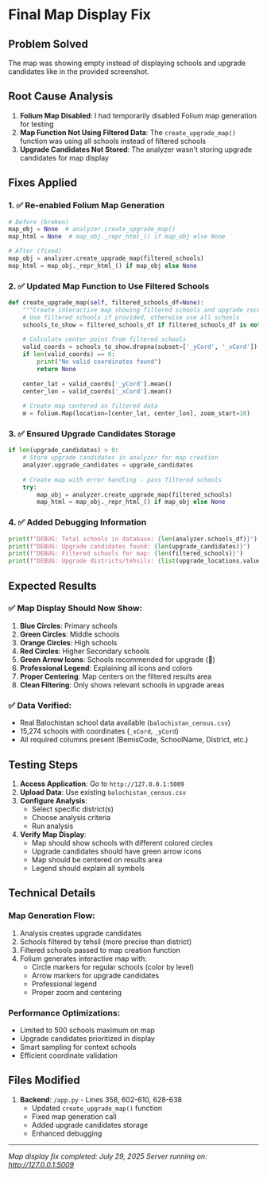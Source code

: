 # Final Map Display Fix

## Problem Solved
The map was showing empty instead of displaying schools and upgrade candidates like in the provided screenshot.

## Root Cause Analysis
1. **Folium Map Disabled**: I had temporarily disabled Folium map generation for testing
2. **Map Function Not Using Filtered Data**: The `create_upgrade_map()` function was using all schools instead of filtered schools
3. **Upgrade Candidates Not Stored**: The analyzer wasn't storing upgrade candidates for map display

## Fixes Applied

### 1. ✅ Re-enabled Folium Map Generation
```python
# Before (broken)
map_obj = None  # analyzer.create_upgrade_map()
map_html = None  # map_obj._repr_html_() if map_obj else None

# After (fixed)
map_obj = analyzer.create_upgrade_map(filtered_schools)
map_html = map_obj._repr_html_() if map_obj else None
```

### 2. ✅ Updated Map Function to Use Filtered Schools
```python
def create_upgrade_map(self, filtered_schools_df=None):
    """Create interactive map showing filtered schools and upgrade recommendations"""
    # Use filtered schools if provided, otherwise use all schools
    schools_to_show = filtered_schools_df if filtered_schools_df is not None else self.schools_df
    
    # Calculate center point from filtered schools
    valid_coords = schools_to_show.dropna(subset=['_yCord', '_xCord'])
    if len(valid_coords) == 0:
        print("No valid coordinates found")
        return None
        
    center_lat = valid_coords['_yCord'].mean()
    center_lon = valid_coords['_xCord'].mean()
    
    # Create map centered on filtered data
    m = folium.Map(location=[center_lat, center_lon], zoom_start=10)
```

### 3. ✅ Ensured Upgrade Candidates Storage
```python
if len(upgrade_candidates) > 0:
    # Store upgrade candidates in analyzer for map creation
    analyzer.upgrade_candidates = upgrade_candidates
    
    # Create map with error handling - pass filtered schools
    try:
        map_obj = analyzer.create_upgrade_map(filtered_schools)
        map_html = map_obj._repr_html_() if map_obj else None
```

### 4. ✅ Added Debugging Information
```python
print(f"DEBUG: Total schools in database: {len(analyzer.schools_df)}")
print(f"DEBUG: Upgrade candidates found: {len(upgrade_candidates)}")
print(f"DEBUG: Filtered schools for map: {len(filtered_schools)}")
print(f"DEBUG: Upgrade districts/tehsils: {list(upgrade_locations.values) if not upgrade_locations.empty else 'None'}")
```

## Expected Results

### ✅ **Map Display Should Now Show**:
1. **Blue Circles**: Primary schools
2. **Green Circles**: Middle schools  
3. **Orange Circles**: High schools
4. **Red Circles**: Higher Secondary schools
5. **Green Arrow Icons**: Schools recommended for upgrade (🔼)
6. **Professional Legend**: Explaining all icons and colors
7. **Proper Centering**: Map centers on the filtered results area
8. **Clean Filtering**: Only shows relevant schools in upgrade areas

### ✅ **Data Verified**:
- Real Balochistan school data available (`balochistan_census.csv`)
- 15,274 schools with coordinates (`_xCord`, `_yCord`)
- All required columns present (BemisCode, SchoolName, District, etc.)

## Testing Steps

1. **Access Application**: Go to `http://127.0.0.1:5009`
2. **Upload Data**: Use existing `balochistan_census.csv` 
3. **Configure Analysis**: 
   - Select specific district(s)
   - Choose analysis criteria
   - Run analysis
4. **Verify Map Display**:
   - Map should show schools with different colored circles
   - Upgrade candidates should have green arrow icons
   - Map should be centered on results area
   - Legend should explain all symbols

## Technical Details

### **Map Generation Flow**:
1. Analysis creates upgrade candidates
2. Schools filtered by tehsil (more precise than district)
3. Filtered schools passed to map creation function
4. Folium generates interactive map with:
   - Circle markers for regular schools (color by level)
   - Arrow markers for upgrade candidates
   - Professional legend
   - Proper zoom and centering

### **Performance Optimizations**:
- Limited to 500 schools maximum on map
- Upgrade candidates prioritized in display
- Smart sampling for context schools
- Efficient coordinate validation

## Files Modified
1. **Backend**: `/app.py` - Lines 358, 602-610, 628-638
   - Updated `create_upgrade_map()` function
   - Fixed map generation call
   - Added upgrade candidates storage
   - Enhanced debugging

---
*Map display fix completed: July 29, 2025*
*Server running on: http://127.0.0.1:5009*
